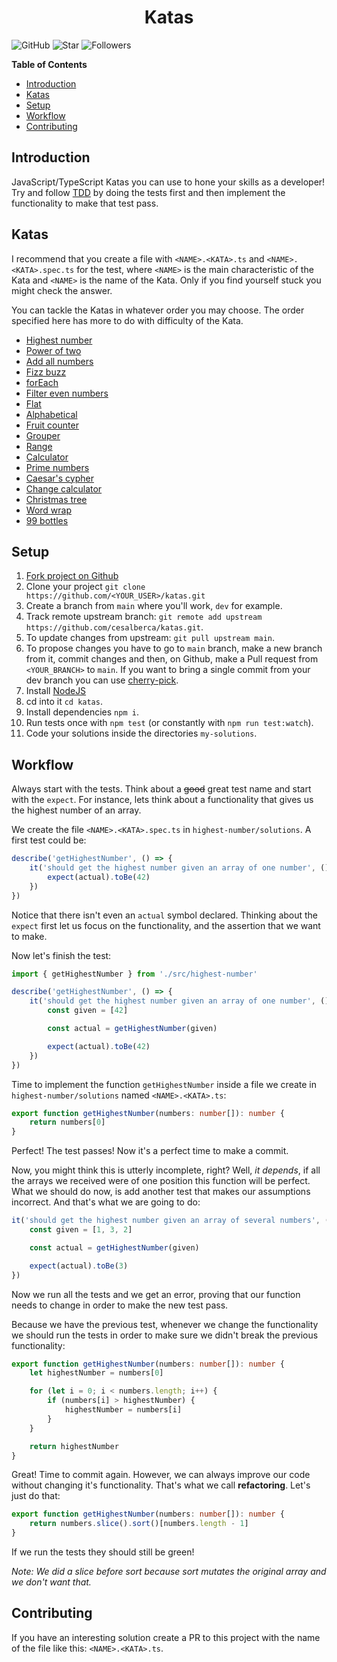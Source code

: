 <h1 align="center">Katas</h1>

![GitHub](https://img.shields.io/github/license/cesalberca/katas)
![Star](https://img.shields.io/github/stars/cesalberca/katas.svg)
![Followers](https://img.shields.io/github/followers/cesalberca.svg?style=social&label=Follow&maxAge=2592000)

<!-- START doctoc generated TOC please keep comment here to allow auto update -->
<!-- DON'T EDIT THIS SECTION, INSTEAD RE-RUN doctoc TO UPDATE -->

**Table of Contents**

-   [Introduction](#introduction)
-   [Katas](#katas)
-   [Setup](#setup)
-   [Workflow](#workflow)
-   [Contributing](#contributing)

<!-- END doctoc generated TOC please keep comment here to allow auto update -->

## Introduction

JavaScript/TypeScript Katas you can use to hone your skills as a developer! Try and follow [TDD](https://en.wikipedia.org/wiki/Test-driven_development) by doing the tests first and then implement the functionality to make that test pass.

## Katas

I recommend that you create a file with `<NAME>.<KATA>.ts` and `<NAME>.<KATA>.spec.ts` for the test, where `<NAME>` is the main characteristic of the Kata and `<NAME>` is the name of the Kata. Only if you find yourself stuck you might check the answer.

You can tackle the Katas in whatever order you may choose. The order specified here has more to do with difficulty of the Kata.

-   [Highest number](src/highest-number/README.md)
-   [Power of two](src/power-of-two/README.md)
-   [Add all numbers](src/add-all-numbers/README.md)
-   [Fizz buzz](src/fizz-buzz/README.md)
-   [forEach](src/for-each/README.md)
-   [Filter even numbers](src/filter-even-numbers/README.md)
-   [Flat](src/flat/README.md)
-   [Alphabetical](src/alphabetical/README.md)
-   [Fruit counter](src/fruit-counter/README.md)
-   [Grouper](src/grouper/README.md)
-   [Range](src/range/README.md)
-   [Calculator](src/calculator/README.md)
-   [Prime numbers](src/prime-numbers/README.md)
-   [Caesar's cypher](src/caesar/README.md)
-   [Change calculator](src/change-calculator/README.md)
-   [Christmas tree](src/christmas-tree/README.md)
-   [Word wrap](src/word-wrap/README.md)
-   [99 bottles](src/99-bottles/README.md)

## Setup

1. [Fork project on Github](https://github.com/cesalberca/katas.git)
2. Clone your project `git clone https://github.com/<YOUR_USER>/katas.git`
3. Create a branch from `main` where you'll work, `dev` for example.
4. Track remote upstream branch: `git remote add upstream https://github.com/cesalberca/katas.git`.
5. To update changes from upstream: `git pull upstream main`.
6. To propose changes you have to go to `main` branch, make a new branch from it, commit changes and then, on Github, make a Pull request from `<YOUR_BRANCH>` to `main`. If you want to bring a single commit from your dev branch you can use [cherry-pick](https://git-scm.com/docs/git-cherry-pick).
7. Install [NodeJS](https://nodejs.org/en/)
8. cd into it `cd katas`.
9. Install dependencies `npm i`.
10. Run tests once with `npm test` (or constantly with `npm run test:watch`).
11. Code your solutions inside the directories `my-solutions`.

## Workflow

Always start with the tests. Think about a ~~good~~ great test name and start with the `expect`. For instance, lets think about a functionality that gives us the highest number of an array.

We create the file `<NAME>.<KATA>.spec.ts` in `highest-number/solutions`. A first test could be:

```typescript
describe('getHighestNumber', () => {
    it('should get the highest number given an array of one number', () => {
        expect(actual).toBe(42)
    })
})
```

Notice that there isn't even an `actual` symbol declared. Thinking about the `expect` first let us focus on the functionality, and the assertion that we want to make.

Now let's finish the test:

```typescript
import { getHighestNumber } from './src/highest-number'

describe('getHighestNumber', () => {
    it('should get the highest number given an array of one number', () => {
        const given = [42]

        const actual = getHighestNumber(given)

        expect(actual).toBe(42)
    })
})
```

Time to implement the function `getHighestNumber` inside a file we create in `highest-number/solutions` named `<NAME>.<KATA>.ts`:

```typescript
export function getHighestNumber(numbers: number[]): number {
    return numbers[0]
}
```

Perfect! The test passes! Now it's a perfect time to make a commit.

Now, you might think this is utterly incomplete, right? Well, _it depends_, if all the arrays we received were of one position this function will be perfect. What we should do now, is add another test that makes our assumptions incorrect. And that's what we are going to do:

```typescript
it('should get the highest number given an array of several numbers', () => {
    const given = [1, 3, 2]

    const actual = getHighestNumber(given)

    expect(actual).toBe(3)
})
```

Now we run all the tests and we get an error, proving that our function needs to change in order to make the new test pass.

Because we have the previous test, whenever we change the functionality we should run the tests in order to make sure we didn't break the previous functionality:

```typescript
export function getHighestNumber(numbers: number[]): number {
    let highestNumber = numbers[0]

    for (let i = 0; i < numbers.length; i++) {
        if (numbers[i] > highestNumber) {
            highestNumber = numbers[i]
        }
    }

    return highestNumber
}
```

Great! Time to commit again. However, we can always improve our code without changing it's functionality. That's what we call **refactoring**. Let's just do that:

```typescript
export function getHighestNumber(numbers: number[]): number {
    return numbers.slice().sort()[numbers.length - 1]
}
```

If we run the tests they should still be green!

_Note: We did a slice before sort because sort mutates the original array and we don't want that._

## Contributing

If you have an interesting solution create a PR to this project with the name of the file like this: `<NAME>.<KATA>.ts`.
